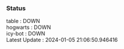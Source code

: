### Status


table : DOWN  
hogwarts : DOWN  
icy-bot : DOWN  
Latest Update : 2024-01-05 21:06:50.946416

